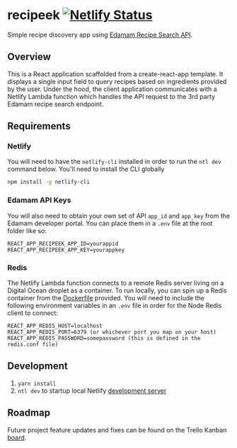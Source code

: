 # recipeek [![Netlify Status](https://api.netlify.com/api/v1/badges/28f46ad0-bcba-4979-a39e-4d005b9718a1/deploy-status)](https://app.netlify.com/sites/recipeeek/deploys)
Simple recipe discovery app using [Edamam Recipe Search API](https://developer.edamam.com/).

## Overview

This is a React application scaffolded from a create-react-app template. It displays a single input field to query recipes based on ingredients provided by the user. Under the hood, the client application communicates with a Netlify Lambda function which handles the API request to the 3rd party Edamam recipe search endpoint.


## Requirements

### Netlify
You will need to have the `netlify-cli` installed in order to run the `ntl dev` command below. You'll need to install the CLI globally

```bash
npm install -g netlify-cli
``` 

### Edamam API Keys
You will also need to obtain your own set of API `app_id` and `app_key` from the Edamam developer portal. You can place them in a `.env` file at the root folder like so:

```
REACT_APP_RECIPEEK_APP_ID=yourappid
REACT_APP_RECIPEEK_APP_KEY=yourappkey
```

### Redis
The Netlify Lambda function connects to a remote Redis server living on a Digital Ocean droplet as a container. To run locally, you can spin up a Redis container from the [Dockerfile](docker/redis/Dockerfile) provided. You will need to include the following environment variables in an `.env` file in order for the Node Redis client to connect:

```
REACT_APP_REDIS_HOST=localhost
REACT_APP_REDIS_PORT=6379 (or whichever port you map on your host)
REACT_APP_REDIS_PASSWORD=somepassword (this is defined in the redis.conf file)
```

## Development

1. ``yarn install``
2. ``ntl dev`` to startup local Netlify [development server](https://github.com/netlify/cli/blob/master/docs/netlify-dev.md)

## Roadmap

Future project feature updates and fixes can be found on the Trello Kanban [board](https://trello.com/b/YtfNLGC4/recipeek).

